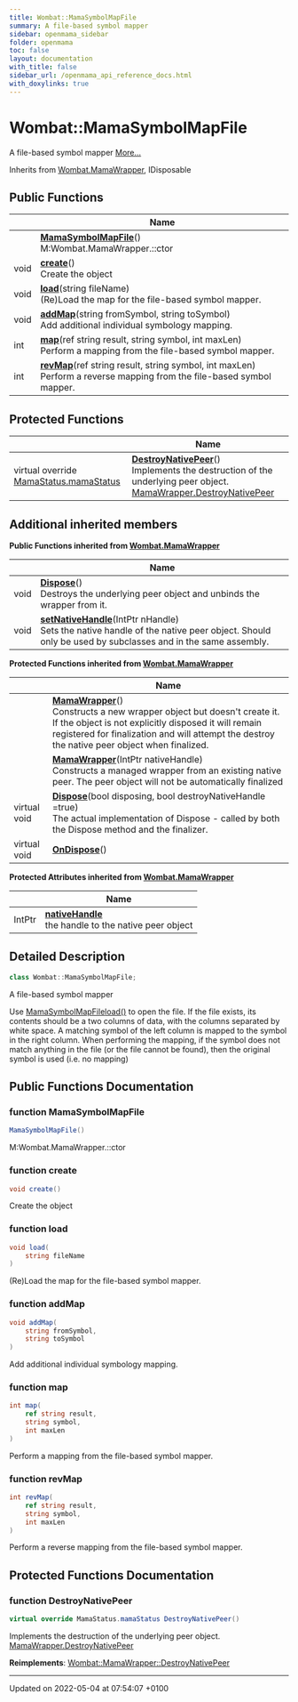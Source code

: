 ```yaml
---
title: Wombat::MamaSymbolMapFile
summary: A file-based symbol mapper 
sidebar: openmama_sidebar
folder: openmama
toc: false
layout: documentation
with_title: false
sidebar_url: /openmama_api_reference_docs.html
with_doxylinks: true
---
```


# Wombat::MamaSymbolMapFile



A file-based symbol mapper  [More...](#detailed-description)

Inherits from [Wombat.MamaWrapper](classWombat_1_1MamaWrapper.html), IDisposable

## Public Functions

|                | Name           |
| -------------- | -------------- |
| | **[MamaSymbolMapFile](classWombat_1_1MamaSymbolMapFile.html#function-mamasymbolmapfile)**()<br>M:Wombat.MamaWrapper.::ctor  |
| void | **[create](classWombat_1_1MamaSymbolMapFile.html#function-create)**()<br>Create the object  |
| void | **[load](classWombat_1_1MamaSymbolMapFile.html#function-load)**(string fileName)<br>(Re)Load the map for the file-based symbol mapper.  |
| void | **[addMap](classWombat_1_1MamaSymbolMapFile.html#function-addmap)**(string fromSymbol, string toSymbol)<br>Add additional individual symbology mapping.  |
| int | **[map](classWombat_1_1MamaSymbolMapFile.html#function-map)**(ref string result, string symbol, int maxLen)<br>Perform a mapping from the file-based symbol mapper.  |
| int | **[revMap](classWombat_1_1MamaSymbolMapFile.html#function-revmap)**(ref string result, string symbol, int maxLen)<br>Perform a reverse mapping from the file-based symbol mapper.  |

## Protected Functions

|                | Name           |
| -------------- | -------------- |
| virtual override [MamaStatus.mamaStatus](classWombat_1_1MamaStatus.html#enum-mamastatus) | **[DestroyNativePeer](classWombat_1_1MamaSymbolMapFile.html#function-destroynativepeer)**()<br>Implements the destruction of the underlying peer object. [MamaWrapper.DestroyNativePeer]() |

## Additional inherited members

**Public Functions inherited from [Wombat.MamaWrapper](classWombat_1_1MamaWrapper.html)**

|                | Name           |
| -------------- | -------------- |
| void | **[Dispose](classWombat_1_1MamaWrapper.html#function-dispose)**()<br>Destroys the underlying peer object and unbinds the wrapper from it.  |
| void | **[setNativeHandle](classWombat_1_1MamaWrapper.html#function-setnativehandle)**(IntPtr nHandle)<br>Sets the native handle of the native peer object. Should only be used by subclasses and in the same assembly.  |

**Protected Functions inherited from [Wombat.MamaWrapper](classWombat_1_1MamaWrapper.html)**

|                | Name           |
| -------------- | -------------- |
| | **[MamaWrapper](classWombat_1_1MamaWrapper.html#function-mamawrapper)**()<br>Constructs a new wrapper object but doesn't create it. If the object is not explicitly disposed it will remain registered for finalization and will attempt the destroy the native peer object when finalized.  |
| | **[MamaWrapper](classWombat_1_1MamaWrapper.html#function-mamawrapper)**(IntPtr nativeHandle)<br>Constructs a managed wrapper from an existing native peer. The peer object will not be automatically finalized  |
| virtual void | **[Dispose](classWombat_1_1MamaWrapper.html#function-dispose)**(bool disposing, bool destroyNativeHandle =true)<br>The actual implementation of Dispose - called by both the Dispose method and the finalizer.  |
| virtual void | **[OnDispose](classWombat_1_1MamaWrapper.html#function-ondispose)**() |

**Protected Attributes inherited from [Wombat.MamaWrapper](classWombat_1_1MamaWrapper.html)**

|                | Name           |
| -------------- | -------------- |
| IntPtr | **[nativeHandle](classWombat_1_1MamaWrapper.html#variable-nativehandle)** <br>the handle to the native peer object  |


## Detailed Description

```csharp
class Wombat::MamaSymbolMapFile;
```

A file-based symbol mapper 

Use [MamaSymbolMapFile](classWombat_1_1MamaSymbolMapFile.html)[load()](classWombat_1_1MamaSymbolMapFile.html#function-load) to open the file. If the file exists, its contents should be a two columns of data, with the columns separated by white space. A matching symbol of the left column is mapped to the symbol in the right column. When performing the mapping, if the symbol does not match anything in the file (or the file cannot be found), then the original symbol is used (i.e. no mapping) 

## Public Functions Documentation

### function MamaSymbolMapFile

```csharp
MamaSymbolMapFile()
```

M:Wombat.MamaWrapper.::ctor 

### function create

```csharp
void create()
```

Create the object 

### function load

```csharp
void load(
    string fileName
)
```

(Re)Load the map for the file-based symbol mapper. 

### function addMap

```csharp
void addMap(
    string fromSymbol,
    string toSymbol
)
```

Add additional individual symbology mapping. 

### function map

```csharp
int map(
    ref string result,
    string symbol,
    int maxLen
)
```

Perform a mapping from the file-based symbol mapper. 

### function revMap

```csharp
int revMap(
    ref string result,
    string symbol,
    int maxLen
)
```

Perform a reverse mapping from the file-based symbol mapper. 

## Protected Functions Documentation

### function DestroyNativePeer

```csharp
virtual override MamaStatus.mamaStatus DestroyNativePeer()
```

Implements the destruction of the underlying peer object. [MamaWrapper.DestroyNativePeer]()

**Reimplements**: [Wombat::MamaWrapper::DestroyNativePeer](classWombat_1_1MamaWrapper.html#function-destroynativepeer)


-------------------------------

Updated on 2022-05-04 at 07:54:07 +0100